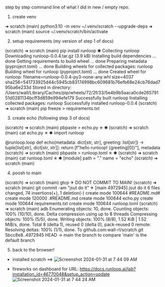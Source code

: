 step by step command line of what I did in new / empty repo.

1) create venv

➜  scratch (main) python3.10 -m venv ~/.venv/scratch --upgrade-deps
➜  scratch (main) source ~/.venv/scratch/bin/activate

2) setup requirements (my version of step 1 of docs)

(scratch) ➜  scratch (main) pip install runloop                                                                                       ✱
Collecting runloop
  Downloading runloop-0.0.4.tar.gz (3.9 kB)
  Installing build dependencies ... done
  Getting requirements to build wheel ... done
  Preparing metadata (pyproject.toml) ... done
Building wheels for collected packages: runloop
  Building wheel for runloop (pyproject.toml) ... done
  Created wheel for runloop: filename=runloop-0.0.4-py3-none-any.whl size=4037 sha256=541733925d44c5945cb83174998bc609681b76efb68e24cb76dad795ba6e233d
  Stored in directory: /Users/wall/Library/Caches/pip/wheels/72/2f/33/5e4b9b5aaca0cde26579151d0281134bcff3d859e994efe179
Successfully built runloop
Installing collected packages: runloop
Successfully installed runloop-0.0.4
(scratch) ➜  scratch (main) pip freeze > requirements.txt

3) create echo (following step 3 of docs)

(scratch) ➜  scratch (main) pbpaste > echo.py                                                                                       ✭ ✱
(scratch) ➜  scratch (main) cat echo.py                                                                                             ✭ ✱
import runloop

@runloop.loop
def echo(metadata: dict[str, str], greeting: list[str]) -> tuple[list[str], dict[str, str]]:
    return [f"hello runloop! {greeting[0]}"], metadata
(scratch) ➜  scratch (main) pbpaste > runloop.toml                                                                                  ✭ ✱
(scratch) ➜  scratch (main) cat runloop.toml                                                                                        ✭ ✱
[module]
path = "."
name = "echo"
(scratch) ➜  scratch (main)

4) poosh to main

(scratch) ➜  scratch (main) gtcp                                                                                                      ✈
DO NOT COMMIT TO MAIN!
(scratch) ➜  scratch (main) git commit -am "jsut do it"                                                                               ✈
[main 4972945] jsut do it
 6 files changed, 74 insertions(+), 1 deletion(-)
 create mode 100644 #README.md#
 create mode 120000 .#README.md
 create mode 100644 echo.py
 create mode 100644 requirements.txt
 create mode 100644 runloop.toml
(scratch) ➜  scratch (main) adb
Enumerating objects: 10, done.
Counting objects: 100% (10/10), done.
Delta compression using up to 8 threads
Compressing objects: 100% (5/5), done.
Writing objects: 100% (8/8), 1.52 KiB | 1.52 MiB/s, done.
Total 8 (delta 1), reused 0 (delta 0), pack-reused 0
remote: Resolving deltas: 100% (1/1), done.
To github.com:wall-rl/scratch.git
   5bcc8e8..4972945  HEAD -> main
the branch to compare 'main' is the default branch

5) back to the browser!

- installed scratch ==>
![Screenshot 2024-01-31 at 7 44 09 AM](https://github.com/wall-rl/scratch/assets/151564827/e0a8eb5e-05e7-4f61-876b-cc96a26404e5)

- fireworks on dashboard for URL: https://docs.runloop.ai/lab?installation_id=46770048&setup_action=update
![Screenshot 2024-01-31 at 7 44 24 AM](https://github.com/wall-rl/scratch/assets/151564827/87b3d65d-c247-4b1c-9bf7-e73c9395b795)
